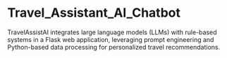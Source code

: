 # Travel_Assistant_AI_Chatbot
TravelAssistAI integrates large language models (LLMs) with rule-based systems in a Flask web application, leveraging prompt engineering and Python-based data processing for personalized travel recommendations.
